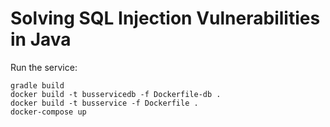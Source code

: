 # Solving SQL Injection Vulnerabilities in Java

Run the service:

    gradle build
    docker build -t busservicedb -f Dockerfile-db .
    docker build -t busservice -f Dockerfile .
    docker-compose up
